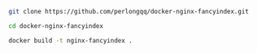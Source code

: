 ```bash
git clone https://github.com/perlongqq/docker-nginx-fancyindex.git
```
```bash
cd docker-nginx-fancyindex
```
```bash
docker build -t nginx-fancyindex .
```
